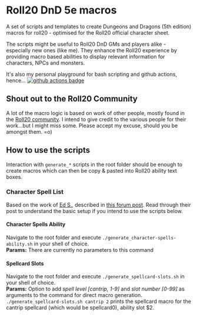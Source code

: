 # Roll20 DnD 5e macros
A set of scripts and templates to create Dungeons and Dragons (5th edition) macros for roll20 - optimised for the Roll20 official character sheet.  

The scripts might be useful to Roll20 DnD GMs and players alike - especially new ones (like me). They enhance the Roll20 experience by providing macro based abilities to display relevant information for characters, NPCs and monsters.

It's also my personal playground for bash scripting and github actions, hence...
[![github actions badge](https://github.com/wisogetnid/roll20-dnd-5e-macros/workflows/doc-generation/badge.svg)](https://github.com/wisogetnid/roll20-dnd-5e-macros/actions?query=workflow%3Adoc-generation)

## Shout out to the Roll20 Community
A lot of the macro logic is based on work of other people, mostly found in the [Roll20 community](https://app.roll20.net/forum/). I intend to give credit to the various people for their work...but I might miss some. Please accept my excuse, should you be amongst them. =o)

## How to use the scripts
Interaction with `generate_*` scripts in the root folder should be enough to create macros which can then be copy & pasted into Roll20 ability text boxes.

### Character Spell List
Based on the work of [Ed S.](https://app.roll20.net/users/772714), described in [this forum post](https://app.roll20.net/forum/permalink/5629364/). Read through their post to understand the basic setup if you intend to use the scripts below.

#### Character Spells Ability
Navigate to the root folder and execute `./generate_character-spells-ability.sh` in your shell of choice.  
**Params:** There are currently no parameters to this command

#### Spellcard Slots
Navigate to the root folder and execute `./generate_spellcard-slots.sh` in your shell of choice.  
**Params:** Option to add _spell level [cantrip, 1-9]_ and _slot number [0-99]_ as arguments to the command for direct macro generation. `./generate_spellcard-slots.sh cantrip 2` prints the spellcard macro for the cantrip spellcard (which would be spellcard0), ability slot $2.
